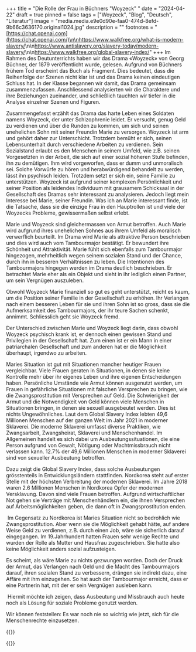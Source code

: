 +++
title = "Die Rolle der Frau in Büchners \"Woyzeck\" "
date = "2024-04-22"
draft = true
pinned = false
tags = ["Woyzeck", "Blog", "Deutsch", "Literatur"]
image = "media.media.e9e0d90e-faa0-474d-8efd-9b66c3636170.original1024.jpg"
description = ""
footnotes = "[https://chat.openai.com](https://chat.openai.com/)\n\n<https://www.walkfree.org/what-is-modern-slavery/>\n\n<https://www.antislavery.org/slavery-today/modern-slavery/>\n\n<https://www.walkfree.org/global-slavery-index/>"
+++
Im Rahmen des Deutunterrichts haben wir das Drama «Woyzeck» von Georg Büchner, der 1879 veröffentlicht wurde, gelesen. Aufgrund von Büchners frühem Tod erscheint das Buch als Fragment. Dies bedeutet, dass die Reihenfolge der Szenen nicht klar ist und das Drama keinen eindeutigen Schluss hat. In der Klasse begannen wir damit, das Drama gemeinsam zusammenzufassen. Anschliessend analysierten wir die Charaktere und ihre Beziehungen zueinander, und schließlich tauchten wir tiefer in die Analyse einzelner Szenen und Figuren. 

Zusammengefasst erzählt das Drama das harte Leben eines Soldaten namens Woyzeck, der unter Schizophrenie leidet. Er versucht, genug Geld zu verdienen und über die Runden zu kommen, um sich und seinen unehelichen Sohn mit seiner Freundin Marie zu versorgen. Woyzeck ist arm und gehört daher zur Unterschicht. Trotzdem bemüht er sich, seinen Lebensunterhalt durch verschiedene Arbeiten zu verdienen. Sein Sozialstand erlaubt es den Menschen in seinem Umfeld, wie z.B. seinen Vorgesetzten in der Arbeit, die sich auf einer sozial höheren Stufe befinden, ihn zu demütigen. Ihm wird vorgeworfen, dass er dumm und unmoralisch sei. Solche Vorwürfe zu hören und herabwürdigend behandelt zu werden, lässt ihn psychisch leiden. Trotzdem setzt er sich ein, seine Familie zu unterstützen. Woyzeck ist aufgrund seiner komplexen Persönlichkeit und seiner Position als leidendes Individuum mit grausamem Schicksaal in der Gesellschaft des Dramas sehr interessant zu analysieren. Jedoch liegt mein Interesse bei Marie, seiner Freundin. Was ich an Marie interessant finde, ist die Tatsache, dass sie die einzige Frau in den Hauptrollen ist und viele der Woyzecks Probleme, gewissermaßen selbst erlebt. 

Marie und Woyzeck sind gleichermassen von Armut betroffen. Auch Marie wird aufgrund ihres unehelichen Sohnes aus ihrem Umfeld als moralisch verwerflich beurteilt. Im Drama wird Marie als attraktive Person beschrieben und dies wird auch vom Tambourmajor bestätigt. Er bewundert ihre Schönheit und Attraktivität. Marie fühlt sich ebenfalls zum Tambourmajor hingezogen, mehrheitlich wegen seinem sozialen Stand und der Chance, durch ihn in besseren Verhältnissen zu leben. Die Intentionen des Tambourmajors hingegen werden im Drama deutlich beschrieben. Er betrachtet Marie eher als ein Objekt und sieht in ihr lediglich einen Partner, um sein Vergnügen auszuleben.

Obwohl Woyzeck Marie finanziell so gut es geht unterstützt, reicht es kaum, um die Position seiner Familie in der Gesellschaft zu erhöhen. Ihr Verlangen nach einem besseren Leben für sie und ihren Sohn ist so gross, dass sie die Aufmerksamkeit des Tambourmajors, der ihr teure Sachen schenkt, annimmt. Schliesslich geht sie Woyzeck fremd. 

Der Unterschied zwischen Marie und Woyzeck liegt darin, dass obwohl Woyzeck psychisch krank ist, er dennoch einen gewissen Stand und Privilegien in der Gesellschaft hat. Zum einen ist er ein Mann in einer patriarchalen Gesellschaft und zum anderen hat er die Möglichkeit überhaupt, irgendwo zu arbeiten. 

Maries Situation ist gut mit Situationen mancher heutiger Frauen vergleichbar. Viele Frauen geraten in Situationen, in denen sie keine Kontrolle mehr über ihr eigenes Leben und ihre eigenen Entscheidungen haben. Persönliche Umstände wie Armut können ausgenutzt werden, um Frauen in gefährliche Situationen mit falschen Versprechen zu bringen, wie die Zwangsprostitution mit Versprechen auf Geld. Die Schwierigkeit der Armut und die Notwendigkeit von Geld können viele Menschen in Situationen bringen, in denen sie sexuell ausgebeutet werden. Dies ist nichts Ungewöhnliches. Laut dem Global Slavery Index lebten 49,6 Millionen Menschen auf der ganzen Welt im Jahr 2021 in moderner Sklaverei. Die moderne Sklaverei umfasst diverse Praktiken, wie Zwangsarbeit, Zwangsheirat, Sklaverei und Menschenhandel. Im Allgemeinen handelt es sich dabei um Ausbeutungssituationen, die eine Person aufgrund von Gewalt, Nötigung oder Machtmissbrauch nicht verlassen kann. 12.7% der 49,6 Millionen Menschen in moderner Sklaverei sind von sexueller Ausbeutung betroffen.

Dazu zeigt die Global Slavery Index, dass solche Ausbeutungen grösstenteils in Entwicklungsländern stattfinden. Nordkorea steht auf erster Stelle mit der höchsten Verbreitung der modernen Sklaverei. Im Jahre 2018 waren 2.6 Millionen Menschen in Nordkorea Opfer der modernen Versklavung. Davon sind viele Frauen betroffen. Aufgrund wirtschaftlicher Not gehen sie Verträge mit Menschenhändlern ein, die ihnen Versprechen auf Arbeitsmöglichkeiten geben, die dann oft in Zwangsprostitution enden. 

 Im Gegensatz zu Nordkorea ist Maries Situation nicht so bedrohlich wie Zwangsprostitution. Aber wenn sie die Möglichkeit gehabt hätte, auf andere Weise Geld zu verdienen, z.B. durch einen Job, wäre sie sicherlich darauf eingegangen. Im 19.Jahrhundert hatten Frauen sehr wenige Rechte und wurden der Rolle als Mutter und Hausfrau zugeschrieben. Sie hatte also keine Möglichkeit anders sozial aufzusteigen. 

Es scheint, als wäre Marie zu nichts gezwungen worden. Doch der Druck der Armut, das Verlangen nach Geld und die Macht des Tambourmajors darauf, ihren sozialen Stand zu verbessern, drängen sie indirekt dazu, eine Affäre mit ihm einzugehen. So hat auch der Tambourmajor erreicht, dass er eine Partnerin hat, mit der er sein Vergnügen ausleben kann.

 Hiermit möchte ich zeigen, dass Ausbeutung und Missbrauch auch heute noch als Lösung für soziale Probleme genutzt werden.

Wir können feststellen: Es war noch nie so wichtig wie jetzt, sich für die Menschenrechte einzusetzen. 



{{<box>}}



{{</box>}}